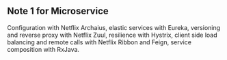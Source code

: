 ## Note 1 for Microservice
Configuration with Netflix Archaius, elastic services with Eureka, versioning and reverse proxy with Netflix Zuul, resilience with Hystrix, client side load balancing and remote calls with Netflix Ribbon and Feign, service composition with RxJava.
